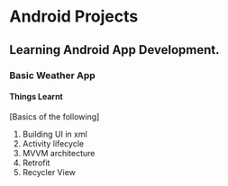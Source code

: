 # Android Projects
## Learning Android App Development.
  ###  Basic Weather App
   #### Things Learnt 
   [Basics of the following]
   1. Building UI in xml
   2. Activity lifecycle
   3. MVVM architecture
   4. Retrofit
   5. Recycler View
